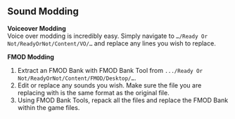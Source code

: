 ## Sound Modding

**Voiceover Modding**  
Voice over modding is incredibly easy. Simply navigate to `…/Ready Or Not/ReadyOrNot/Content/VO/…` and replace any lines you wish to replace.

**FMOD Modding**
1. Extract an FMOD Bank with FMOD Bank Tool from `.../Ready Or Not/ReadyOrNot/Content/FMOD/Desktop/…`.
2. Edit or replace any sounds you wish. Make sure the file you are replacing with is the same format as the original file.
3. Using FMOD Bank Tools, repack all the files and replace the FMOD Bank within the game files.
